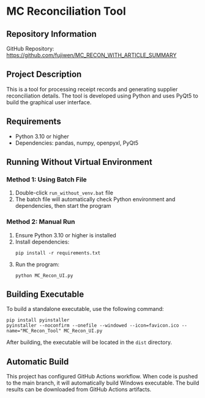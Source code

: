 # MC Reconciliation Tool

## Repository Information

GitHub Repository: https://github.com/fujiwen/MC_RECON_WITH_ARTICLE_SUMMARY

## Project Description

This is a tool for processing receipt records and generating supplier reconciliation details. The tool is developed using Python and uses PyQt5 to build the graphical user interface.

## Requirements

- Python 3.10 or higher
- Dependencies: pandas, numpy, openpyxl, PyQt5

## Running Without Virtual Environment

### Method 1: Using Batch File

1. Double-click `run_without_venv.bat` file
2. The batch file will automatically check Python environment and dependencies, then start the program

### Method 2: Manual Run

1. Ensure Python 3.10 or higher is installed
2. Install dependencies:
   ```
   pip install -r requirements.txt
   ```
3. Run the program:
   ```
   python MC_Recon_UI.py
   ```

## Building Executable

To build a standalone executable, use the following command:

```
pip install pyinstaller
pyinstaller --noconfirm --onefile --windowed --icon=favicon.ico --name="MC_Recon_Tool" MC_Recon_UI.py
```

After building, the executable will be located in the `dist` directory.

## Automatic Build

This project has configured GitHub Actions workflow. When code is pushed to the main branch, it will automatically build Windows executable. The build results can be downloaded from GitHub Actions artifacts.